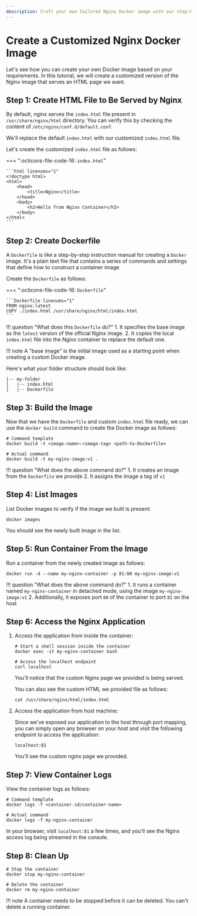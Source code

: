 ```yaml
---
description: Craft your own tailored Nginx Docker image with our step-by-step guide. Learn the art of customization for Nginx container deployment.
---
```


# Create a Customized Nginx Docker Image

Let's see how you can create your own Docker image based on your requirements. In this tutorial, we will create a customized version of the Nginx image that serves an HTML page we want.

## Step 1: Create HTML File to Be Served by Nginx

By default, nginx serves the `index.html` file present in `/usr/share/nginx/html` directory. You can verify this by checking the content of `/etc/nginx/conf.d/default.conf`.

We'll replace the default `index.html` with our customized `index.html` file.

Let's create the customized `index.html` file as follows:

=== ":octicons-file-code-16: `index.html`"

    ```html linenums="1"
    <!doctype html>
    <html>
        <head>
            <title>Nginx</title>
        </head>
        <body>
            <h2>Hello from Nginx Container</h2>
        </body>
    </html>
    ```

## Step 2: Create Dockerfile

A `Dockerfile` is like a step-by-step instruction manual for creating a `Docker` image. It's a plain text file that contains a series of commands and settings that define how to construct a container image.

Create the `Dockerfile` as follows:

=== ":octicons-file-code-16: `Dockerfile`"

    ```Dockerfile linenums="1"
    FROM nginx:latest
    COPY ./index.html /usr/share/nginx/html/index.html
    ```

!!! question "What does this `Dockerfile` do?"
    1. It specifies the base image as the `latest` version of the official Nginx image.
    2. It copies the local `index.html` file into the Nginx container to replace the default one.

!!! note
    A "base image" is the initial image used as a starting point when creating a custom Docker image.

Here's what your folder structure should look like:

```
|-- my-folder
│   |-- index.html
│   |-- Dockerfile
```

## Step 3: Build the Image

Now that we have the `Dockerfile` and custom `index.html` file ready, we can use the `docker build` command to create the Docker image as follows:

```
# Command template
docker build -t <image-name>:<image-tag> <path-to-Dockerfile>

# Actual command
docker build -t my-nginx-image:v1 .
```

!!! question "What does the above command do?"
    1. It creates an image from the `Dockerfile` we provide
    2. It assigns the image a tag of `v1`

## Step 4: List Images

List Docker images to verify if the image we built is present:

```
docker images
```

You should see the newly built image in the list.

## Step 5: Run Container From the Image

Run a container from the newly created image as follows:

```
docker run -d --name my-nginx-container -p 81:80 my-nginx-image:v1
```

!!! question "What does the above command do?"
    1. It runs a container named `my-nginx-container` in detached mode, using the image `my-nginx-image:v1`
    2. Additionally, it exposes port `80` of the container to port `81` on the host


## Step 6: Access the Nginx Application

1. Access the application from inside the container:
    ```
    # Start a shell session inside the container
    docker exec -it my-nginx-container bash

    # Access the localhost endpoint
    curl localhost
    ```

    You'll notice that the custom Nginx page we provided is being served.

    You can also see the custom HTML we provided file as follows:
    ```
    cat /usr/share/nginx/html/index.html
    ```

2. Access the application from host machine:

    Since we've exposed our application to the host through port mapping, you can simply open any browser on your host and visit the following endpoint to access the application:

    ```
    localhost:81
    ```

    You'll see the custom nginx page we provided.


## Step 7: View Container Logs

View the container logs as follows:
```
# Command template
docker logs -f <container-id/container-name>

# Actual command
docker logs -f my-nginx-container
```

In your browser, visit `localhost:81` a few times, and you'll see the Nginx access log being streamed in the console.

## Step 8: Clean Up

```
# Stop the container
docker stop my-nginx-container

# Delete the container
docker rm my-nginx-container
```

!!! note
    A container needs to be stopped before it can be deleted. You can't delete a running container.